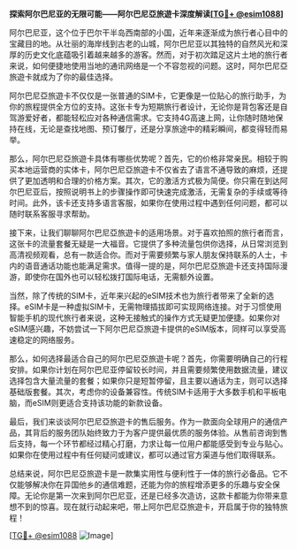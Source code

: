 **探索阿尔巴尼亚的无限可能——阿尔巴尼亞旅遊卡深度解读[[TG💪+ @esim1088](https://t.me/s/esim1088)]**

阿尔巴尼亚，这个位于巴尔干半岛西南部的小国，近年来逐渐成为旅行者心目中的宝藏目的地。从壮丽的海岸线到古老的山城，阿尔巴尼亚以其独特的自然风光和深厚的历史文化底蕴吸引着越来越多的游客。然而，对于初次踏足这片土地的旅行者来说，如何便捷地使用当地的通讯网络是一个不容忽视的问题。这时，阿尔巴尼亞旅遊卡就成为了你的最佳选择。

阿尔巴尼亞旅遊卡不仅仅是一张普通的SIM卡，它更像是一位贴心的旅行助手，为你的旅程提供全方位的支持。这张卡专为短期旅行者设计，无论你是背包客还是自驾游爱好者，都能轻松应对各种通信需求。它支持4G高速上网，让你随时随地保持在线，无论是查找地图、预订餐厅，还是分享旅途中的精彩瞬间，都变得轻而易举。

那么，阿尔巴尼亞旅遊卡具体有哪些优势呢？首先，它的价格非常亲民。相较于购买本地运营商的实体卡，阿尔巴尼亞旅遊卡不仅省去了语言不通导致的麻烦，还提供了更加透明和合理的价格方案。其次，它的激活方式极为简便。你只需在到达阿尔巴尼亚后，按照说明书上的步骤操作即可快速完成激活，无需复杂的手续或等待时间。此外，该卡还支持多语言客服，如果你在使用过程中遇到任何问题，都可以随时联系客服寻求帮助。

接下来，让我们聊聊阿尔巴尼亞旅遊卡的适用场景。对于喜欢拍照的旅行者而言，这张卡的流量套餐无疑是一大福音。它提供了多种流量包供你选择，从日常浏览到高清视频观看，总有一款适合你。而对于需要频繁与家人朋友保持联系的人士，卡内的语音通话功能也能满足需求。值得一提的是，阿尔巴尼亞旅遊卡还支持国际漫游，即使你在国外也可以轻松拨打国际电话，无需额外设置。

当然，除了传统的SIM卡，近年来兴起的eSIM技术也为旅行者带来了全新的选择。eSIM卡是一种虚拟SIM卡，无需物理插拔即可实现网络连接。对于习惯使用智能手机的现代旅行者来说，这种无接触式的操作方式无疑更加便捷。如果你对eSIM感兴趣，不妨尝试一下阿尔巴尼亞旅遊卡提供的eSIM版本，同样可以享受高速稳定的网络服务。

那么，如何选择最适合自己的阿尔巴尼亞旅遊卡呢？首先，你需要明确自己的行程安排。如果你计划在阿尔巴尼亚停留较长时间，并且需要频繁使用数据流量，建议选择包含大量流量的套餐；如果你只是短暂停留，且主要以通话为主，则可以选择基础版套餐。其次，考虑你的设备兼容性。传统SIM卡适用于大多数手机和平板电脑，而eSIM则更适合支持该功能的新款设备。

最后，我们来谈谈阿尔巴尼亞旅遊卡的售后服务。作为一款面向全球用户的通信产品，其背后的服务团队始终致力于为客户提供最优质的服务体验。从售前咨询到售后支持，每一个环节都经过精心打磨，力求让每一位用户都能感受到专业与贴心。如果你在使用过程中有任何疑问或建议，都可以通过官方渠道与他们取得联系。

总结来说，阿尔巴尼亞旅遊卡是一款集实用性与便利性于一体的旅行必备品。它不仅能够解决你在异国他乡的通信难题，还能为你的旅程增添更多的乐趣与安全保障。无论你是第一次来到阿尔巴尼亚，还是已经多次造访，这款卡都能为你带来意想不到的惊喜。现在就行动起来吧，带上阿尔巴尼亞旅遊卡，开启属于你的独特旅程！

[[TG💪+ @esim1088](https://t.me/s/esim1088) ![Image](https://i.postimg.cc/4NQfJmqS/Snipaste-2025-05-13-00-14-12.png)]